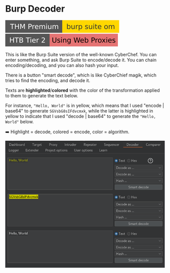 # Burp Decoder

[![burpsuiteom](../../../../../../_badges/thmp/burpsuiteom.svg)](https://tryhackme.com/room/burpsuiteom)
[![usingwebproxies](../../../../../../_badges/htb/usingwebproxies.svg)](https://academy.hackthebox.com/course/preview/using-web-proxies)

<div class="row row-cols-lg-2"><div>

This is like the Burp Suite version of the well-known CyberChef. You can enter something, and ask Burp Suite to encode/decode it. You can chain encoding/decoding, and you can also hash your input.

There is a button "smart decode", which is like CyberChief magik, which tries to find the encoding, and decode it.

Texts are **highlighted**/**colored** with the color of the transformation applied to them to generate the text below.

For instance, `"Hello, World"` is in yellow, which means that I used "encode | base64" to generate `SGVsbG8sIFdvcmxk`, while the latter is highlighted in yellow to indicate that I used "decode | base64" to generate the `"Hello, World"` below.

➡️ Highlight = decode, colored = encode, color = algorithm.
</div><div>

![burp_suite_decoder](../_images/burp_suite_decoder.png)
</div></div>